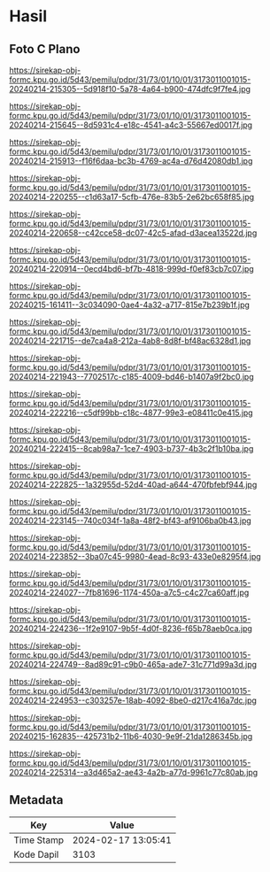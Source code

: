 # Hasil

## Foto C Plano

https://sirekap-obj-formc.kpu.go.id/5d43/pemilu/pdpr/31/73/01/10/01/3173011001015-20240214-215305--5d918f10-5a78-4a64-b900-474dfc9f7fe4.jpg

https://sirekap-obj-formc.kpu.go.id/5d43/pemilu/pdpr/31/73/01/10/01/3173011001015-20240214-215645--8d5931c4-e18c-4541-a4c3-55667ed0017f.jpg

https://sirekap-obj-formc.kpu.go.id/5d43/pemilu/pdpr/31/73/01/10/01/3173011001015-20240214-215913--f16f6daa-bc3b-4769-ac4a-d76d42080db1.jpg

https://sirekap-obj-formc.kpu.go.id/5d43/pemilu/pdpr/31/73/01/10/01/3173011001015-20240214-220255--c1d63a17-5cfb-476e-83b5-2e62bc658f85.jpg

https://sirekap-obj-formc.kpu.go.id/5d43/pemilu/pdpr/31/73/01/10/01/3173011001015-20240214-220658--c42cce58-dc07-42c5-afad-d3acea13522d.jpg

https://sirekap-obj-formc.kpu.go.id/5d43/pemilu/pdpr/31/73/01/10/01/3173011001015-20240214-220914--0ecd4bd6-bf7b-4818-999d-f0ef83cb7c07.jpg

https://sirekap-obj-formc.kpu.go.id/5d43/pemilu/pdpr/31/73/01/10/01/3173011001015-20240215-161411--3c034090-0ae4-4a32-a717-815e7b239b1f.jpg

https://sirekap-obj-formc.kpu.go.id/5d43/pemilu/pdpr/31/73/01/10/01/3173011001015-20240214-221715--de7ca4a8-212a-4ab8-8d8f-bf48ac6328d1.jpg

https://sirekap-obj-formc.kpu.go.id/5d43/pemilu/pdpr/31/73/01/10/01/3173011001015-20240214-221943--7702517c-c185-4009-bd46-b1407a9f2bc0.jpg

https://sirekap-obj-formc.kpu.go.id/5d43/pemilu/pdpr/31/73/01/10/01/3173011001015-20240214-222216--c5df99bb-c18c-4877-99e3-e08411c0e415.jpg

https://sirekap-obj-formc.kpu.go.id/5d43/pemilu/pdpr/31/73/01/10/01/3173011001015-20240214-222415--8cab98a7-1ce7-4903-b737-4b3c2f1b10ba.jpg

https://sirekap-obj-formc.kpu.go.id/5d43/pemilu/pdpr/31/73/01/10/01/3173011001015-20240214-222825--1a32955d-52d4-40ad-a644-470fbfebf944.jpg

https://sirekap-obj-formc.kpu.go.id/5d43/pemilu/pdpr/31/73/01/10/01/3173011001015-20240214-223145--740c034f-1a8a-48f2-bf43-af9106ba0b43.jpg

https://sirekap-obj-formc.kpu.go.id/5d43/pemilu/pdpr/31/73/01/10/01/3173011001015-20240214-223852--3ba07c45-9980-4ead-8c93-433e0e8295f4.jpg

https://sirekap-obj-formc.kpu.go.id/5d43/pemilu/pdpr/31/73/01/10/01/3173011001015-20240214-224027--7fb81696-1174-450a-a7c5-c4c27ca60aff.jpg

https://sirekap-obj-formc.kpu.go.id/5d43/pemilu/pdpr/31/73/01/10/01/3173011001015-20240214-224236--1f2e9107-9b5f-4d0f-8236-f65b78aeb0ca.jpg

https://sirekap-obj-formc.kpu.go.id/5d43/pemilu/pdpr/31/73/01/10/01/3173011001015-20240214-224749--8ad89c91-c9b0-465a-ade7-31c771d99a3d.jpg

https://sirekap-obj-formc.kpu.go.id/5d43/pemilu/pdpr/31/73/01/10/01/3173011001015-20240214-224953--c303257e-18ab-4092-8be0-d217c416a7dc.jpg

https://sirekap-obj-formc.kpu.go.id/5d43/pemilu/pdpr/31/73/01/10/01/3173011001015-20240215-162835--425731b2-11b6-4030-9e9f-21da1286345b.jpg

https://sirekap-obj-formc.kpu.go.id/5d43/pemilu/pdpr/31/73/01/10/01/3173011001015-20240214-225314--a3d465a2-ae43-4a2b-a77d-9961c77c80ab.jpg


## Metadata

| Key        | Value               |
| ---------- | ------------------- |
| Time Stamp | 2024-02-17 13:05:41 |
| Kode Dapil | 3103                |



